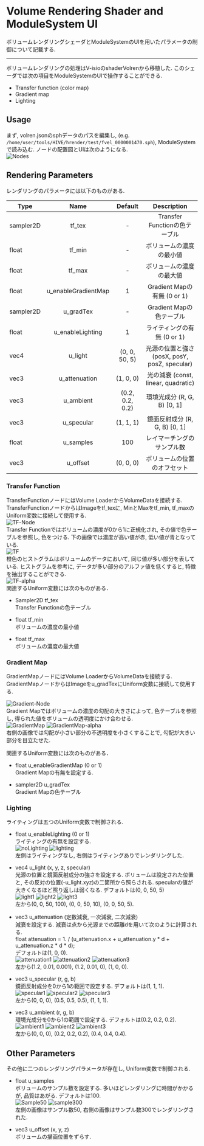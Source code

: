 # Volume Rendering Shader and ModuleSystem UI 

ボリュームレンダリングシェーダとModuleSystemのUIを用いたパラメータの制御について記載する. 

----

ボリュームレンダリングの処理はV-isioのshaderVolrenから移植した. 
このシェーダでは次の項目をModuleSystemのUIで操作することができる. 
* Transfer function (color map)
* Gradient map
* Lighting

## Usage
まず, volren.jsonのsphデータのパスを編集し, 
(e.g. `/home/user/tools/HIVE/hrender/test/fvel_0000001470.sph`), ModuleSystemで読み込む. 
ノードの配置図とUIは次のようになる.  
![Nodes](img/AllNode.png)

## Rendering Parameters

レンダリングのパラメータには以下のものがある. 

| Type        | Name                | Default         | Description                                    |
| ----------- |:-------------------:|:---------------:|:----------------------------------------------:|
| sampler2D   | tf_tex              |    -            | Transfer Functionの色テーブル                   |
| float       | tf_min              |    -            | ボリュームの濃度の最小値                         |
| float       | tf_max              |   -             | ボリュームの濃度の最大値                         |
| float       | u_enableGradientMap |  1              | Gradient Mapの有無 (0 or 1)                     |
| sampler2D   | u_gradTex           | -               | Gradient Mapの色テーブル                         |
| float       | u_enableLighting    | 1               | ライティングの有無 (0 or 1)                      |
| vec4        | u_light             | (0, 0, 50, 5)   | 光源の位置と強さ (posX, posY, posZ, specular)    |
| vec3        | u_attenuation       | (1, 0, 0)       | 光の減衰 (const, linear, quadratic)              |
| vec3        | u_ambient           | (0.2, 0.2, 0.2) | 環境光成分 (R, G, B) [0, 1]                      |
| vec3        | u_specular          | (1, 1, 1)       | 鏡面反射成分 (R, G, B) [0, 1]                    |
| float       | u_samples           | 100             | レイマーチングのサンプル数                        |
| vec3        | u_offset            | (0, 0, 0)       | ボリュームの位置のオフセット                      |

### Transfer Function
TransferFunctionノードにはVolume LoaderからVolumeDataを接続する. 
TransferFunctionノードからはImageをtf_texに, MinとMaxをtf_min, tf_maxのUniform変数に接続して使用する.   
![TF-Node](img/TFNode.png)   
Transfer Functionではボリュームの濃度が0から1に正規化され, その値で色テーブルを参照し, 色をつける. 
下の画像では濃度が高い値が赤, 低い値が青となっている.   
![TF](img/tf.png)  
橙色のヒストグラムはボリュームのデータにおいて, 同じ値が多い部分を表している. 
ヒストグラムを参考に, データが多い部分のアルファ値を低くすると, 特徴を抽出することができる.   
![TF-alpha](img/tf_alpha.png)  
関連するUniform変数には次のものがある．
- Sampler2D tf_tex  
  Transfer Functionの色テーブル
  
- float tf_min  
  ボリュームの濃度の最小値
  
- float tf_max  
  ボリュームの濃度の最大値

### Gradient Map

GradientMapノードにはVolume LoaderからVolumeDataを接続する. 
GradientMapノードからはImageをu_gradTexにUniform変数に接続して使用する. 

![Gradient-Node](img/gradNode.png)  
Gradient Mapではボリュームの濃度の勾配の大きさによって, 色テーブルを参照し, 得られた値をボリュームの透明度にかけ合わせる.   
![GradientMap](img/gradMapMax.png)  ![GradientMap-alpha](img/gradMapMin.png)  
右側の画像では勾配が小さい部分の不透明度を小さくすることで, 勾配が大きい部分を目立たせた.   

関連するUniform変数には次のものがある．
- float u_enableGradientMap (0 or 1)  
Gradient Mapの有無を設定する. 

- sampler2D u_gradTex  
Gradient Mapの色テーブル

### Lighting

ライティングは五つのUniform変数で制御される. 

- float u_enableLighting (0 or 1)  
ライティングの有無を設定する.   
![noLighting](img/nolighting.png) ![lighting](img/lighting.png)  
左側はライティングなし, 右側はライティングありでレンダリングした. 

- vec4  u_light (x, y, z, specular)  
光源の位置と鏡面反射成分の強さを設定する. 
ボリュームは設定された位置と, その反対の位置(-u_light.xyz)の二箇所から照らされる. 
specularの値が大きくなるほど照り返しは弱くなる. 
デフォルトは(0, 0, 50, 5)  
![light1](img/light0_0_50_100.png)  ![light2](img/light0_0_50_10.png)  ![light3](img/light0_0_50_5.png)  
左から(0, 0, 50, 100), (0, 0, 50, 10), (0, 0, 50, 5).

- vec3 u_attenuation (定数減衰, 一次減衰, 二次減衰)  
減衰を設定する. 減衰は点から光源までの距離dを用いて次のように計算される.   
float attenuation = 1. / (u_attenuation.x + u_attenuation.y * d + u_attenuation.z * d * d);  
デフォルトは(1, 0, 0).  
![attenuation1](img/atten12_001_0001.png) ![attenuation2](img/atten12_001_0.png) ![attenuation3](img/atten1_0_0.png)  
左から(1.2, 0.01, 0.001), (1.2, 0.01, 0), (1, 0, 0).   

- vec3 u_specular (r, g, b)  
鏡面反射成分を0から1の範囲で設定する. デフォルトは(1, 1, 1).  
![specular1](img/specular0.png) ![specular2](img/specular05.png) ![specular3](img/specular1.png)  
左から(0,  0,  0), (0.5, 0.5, 0.5), (1, 1, 1).  

- vec3 u_ambient (r, g, b)  
環境光成分を0から1の範囲で設定する. デフォルトは(0.2, 0.2, 0.2).  
![ambient1](img/ambient0.png) ![ambient2](img/ambient02.png) ![ambient3](img/ambient04.png)  
左から(0,  0,  0), (0.2, 0.2, 0.2), (0.4, 0.4, 0.4).  

## Other Parameters
その他に二つのレンダリングパラメータが存在し, Uniform変数で制御される. 
- float u_samples  
ボリュームのサンプル数を設定する. 多いほどレンダリングに時間がかかるが, 品質はあがる.
デフォルトは100.   
![Sample50](img/sample50.png) ![sample300](img/sample300.png)  
左側の画像はサンプル数50, 右側の画像はサンプル数300でレンダリングされた. 

- vec3 u_offset (x, y, z)  
ボリュームの描画位置をずらす. 

